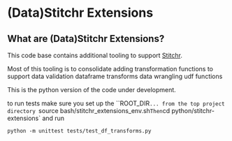 # (Data)Stitchr Extensions

## What are (Data)Stitchr Extensions? ###

This code base contains additional tooling to support [Stitchr](https://github.com/nhachem/).

Most of this tooling is to consolidate adding transformation functions to support
data validation
dataframe transforms
data wrangling
udf functions

 This is the python version of the code under development.

to run tests make sure you set up the ``ROOT_DIR`... from the top project directory `source bash/stitchr_extensions_env.sh`
Then `cd python/stitchr-extensions` and run

`python -m unittest tests/test_df_transforms.py`
 